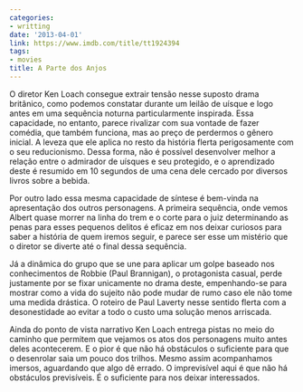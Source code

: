 ```yaml
---
categories:
- writting
date: '2013-04-01'
link: https://www.imdb.com/title/tt1924394
tags:
- movies
title: A Parte dos Anjos
---
```


O diretor Ken Loach consegue extrair tensão nesse suposto drama britânico, como podemos constatar durante um leilão de uísque e logo antes em uma sequência noturna particularmente inspirada. Essa capacidade, no entanto, parece rivalizar com sua vontade de fazer comédia, que também funciona, mas ao preço de perdermos o gênero inicial. A leveza que ele aplica no resto da história flerta perigosamente com o seu reducionismo. Dessa forma, não é possível desenvolver melhor a relação entre o admirador de uísques e seu protegido, e o aprendizado deste é resumido em 10 segundos de uma cena dele cercado por diversos livros sobre a bebida.

Por outro lado essa mesma capacidade de síntese é bem-vinda na apresentação dos outros personagens. A primeira sequência, onde vemos Albert quase morrer na linha do trem e o corte para o juiz determinando as penas para esses pequenos delitos é eficaz em nos deixar curiosos para saber a história de quem iremos seguir, e parece ser esse um mistério que o diretor se diverte até o final dessa sequência.

Já a dinâmica do grupo que se une para aplicar um golpe baseado nos conhecimentos de Robbie (Paul Brannigan), o protagonista casual, perde justamente por se fixar unicamente no drama deste, empenhando-se para mostrar como a vida do sujeito não pode mudar de rumo caso ele não tome uma medida drástica. O roteiro de Paul Laverty nesse sentido flerta com a desonestidade ao evitar a todo o custo uma solução menos arriscada.

Ainda do ponto de vista narrativo Ken Loach entrega pistas no meio do caminho que permitem que vejamos os atos dos personagens muito antes deles acontecerem. E o pior é que não há obstáculos o suficiente para que o desenrolar saia um pouco dos trilhos. Mesmo assim acompanhamos imersos, aguardando que algo dê errado. O imprevisível aqui é que não há obstáculos previsíveis. É o suficiente para nos deixar interessados.

